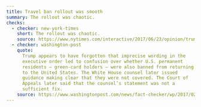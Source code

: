 ```yaml
---
title: Travel ban rollout was smooth
summary: The rollout was chaotic.
checks:
  - checker: new-york-times
    short: The rollout was chaotic.
    source: https://www.nytimes.com/interactive/2017/06/23/opinion/trumps-lies.html
  - checker: washington-post
    quote:
      Trump appears to have forgotten that imprecise wording in the
      executive order led to confusion over whether U.S. permanent
      residents — green-card holders — were also banned from returning
      to the United States. The White House counsel later issued
      guidance making clear that they were not covered. The Court of
      Appeals later said that the counsel’s statement was not a
      sufficient fix.
    source: https://www.washingtonpost.com/news/fact-checker/wp/2017/02/16/fact-checking-president-trumps-news-conference/
---
```

